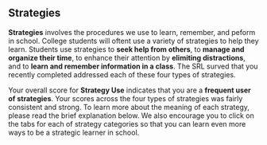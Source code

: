 ## Strategies

**Strategies** involves the procedures we use to learn, remember, and peform in school. College students will oftent use a variety of strategies to help they learn. Students use strategies to **seek help from others**, to **manage and organize their time**, to enhance their attention by **elimiting distractions**, and to **learn and remember information in a class**. The SRL surved that you recently completed addressed each of these four types of strategies.   

Your overall score for **Strategy Use** indicates that you are a **frequent user of strategies**. Your scores across the four types of strategies was fairly consistent and strong. To learn more about the meaning of each strategy, please read the brief explanation below. We also encourage you to click on the tabs for each of strategy categories so that you can learn even more ways to be a strategic learner in school. 

